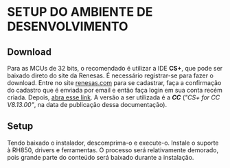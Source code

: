 # SETUP DO AMBIENTE DE DESENVOLVIMENTO

## Download
Para as MCUs de 32 bits, o recomendado é utilizar a IDE **CS+**, que pode ser baixado direto do site da Renesas. É necessário registrar-se para fazer o download. Entre no site [renesas.com](https://www.renesas.com) para se cadastrar, faça a confirmação do cadastro que é enviada por email e então faça login em sua conta recém criada. Depois, [abra esse link](https://www.renesas.com/en/software-tool/cs). A versão a ser utilizada é a ***CC*** (*"CS+ for CC V8.13.00"*, na data de publicação dessa documentação).

## Setup
Tendo baixado o instalador, descomprima-o e execute-o. Instale o suporte à RH850, drivers e ferramentas. O processo será relativamente demorado, pois grande parte do conteúdo será baixado durante a instalação.

